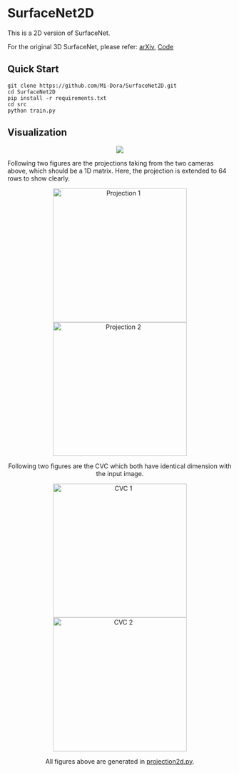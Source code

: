 # SurfaceNet2D
This is a 2D version of SurfaceNet.

For the original 3D SurfaceNet, please refer: [arXiv](https://arxiv.org/abs/1708.01749), [Code](https://github.com/mjiUST/SurfaceNet)

## Quick Start

```shell
git clone https://github.com/Mi-Dora/SurfaceNet2D.git
cd SurfaceNet2D
pip install -r requirements.txt
cd src
python train.py
```

## Visualization

<center>     <img src="https://github.com/Mi-Dora/SurfaceNet2D/blob/master/images/layout.png"> </center> 

Following two figures are the projections taking from the two cameras above, which should be a 1D matrix. Here, the projection is extended to 64 rows to show clearly.

<center><figure class="half">     <img src="https://github.com/Mi-Dora/SurfaceNet2D/blob/master/images/projection1.png" title="Projection 1" width=300>     <img src="https://github.com/Mi-Dora/SurfaceNet2D/blob/master/images/projection2.png" title="Projection 2" width=300> </figure></centercenter>

Following two figures are the CVC which both have identical dimension with the input image.

<center><figure class="half">     <img src="https://github.com/Mi-Dora/SurfaceNet2D/blob/master/images/cvc1.png" title="CVC 1" width=300>     <img src="https://github.com/Mi-Dora/SurfaceNet2D/blob/master/images/cvc2.png" title="CVC 2" width=300> </figure></centercenter>

All figures above are generated in [projection2d.py](https://github.com/Mi-Dora/SurfaceNet2D/blob/master/src/datasets/projection2d.py).